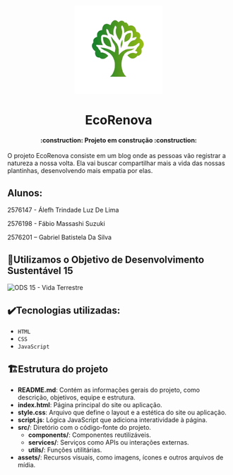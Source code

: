 <div align="center">
<img src="logoEcoRenova-removebg-preview.png" alt="Logo - EcoRenova" width="200" height="200">
</div>
<h1 align="center"> EcoRenova </h1>

<h4 align="center"> 
    :construction:  Projeto em construção  :construction:
</h4>

O projeto EcoRenova consiste em um blog onde as pessoas vão registrar a natureza a nossa volta. Ela vai buscar compartilhar mais a vida das nossas plantinhas, desenvolvendo mais empatia por elas.



## Alunos: 

2576147 - Álefh Trindade Luz De Lima

2576198 - Fábio Massashi Suzuki

2576201 – Gabriel Batistela Da Silva

## 🌿Utilizamos o Objetivo de Desenvolvimento Sustentável 15
<img src="https://123ecos.com.br/wp-content/uploads/2024/05/ODS-15-vida-terrestre-1-624x629.png" alt="ODS 15 - Vida Terrestre" width="200" height="200">

## ✔️Tecnologias utilizadas:
- ``HTML``
- ``CSS``
- ``JavaScript``

## 🏗Estrutura do projeto
- **README.md**: Contém as informações gerais do projeto, como descrição, objetivos, equipe e estrutura.
- **index.html**: Página principal do site ou aplicação.
- **style.css**: Arquivo que define o layout e a estética do site ou aplicação.
- **script.js**: Lógica JavaScript que adiciona interatividade à página.
- **src/**: Diretório com o código-fonte do projeto. 
  - **components/**: Componentes reutilizáveis.
  - **services/**: Serviços como APIs ou interações externas.
  - **utils/**: Funções utilitárias.
- **assets/**: Recursos visuais, como imagens, ícones e outros arquivos de mídia.
